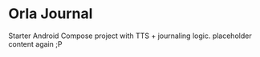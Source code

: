 # Orla Journal

Starter Android Compose project with TTS + journaling logic.
placeholder content again ;P
